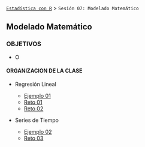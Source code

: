 
[`Estadística con R`](../Readme.md) > `Sesión 07: Modelado Matemático`

## Modelado Matemático

### OBJETIVOS 

- O

#### ORGANIZACION DE LA CLASE 

- Regresión Lineal
	- [Ejemplo 01](Ejemplo-01)
	- [Reto 01](Reto-01)
	- [Reto 02](Reto-02)

- Series de Tiempo
	- [Ejemplo 02](Ejemplo-02)
	- [Reto 03](Reto-03)


